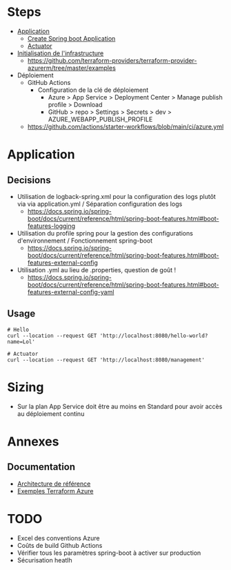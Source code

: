 # Steps

* [Application](https://github.com/beeNotice/hello-prod)
    * [Create Spring boot Application](https://spring.io/projects/spring-boot)
    * [Actuator](https://docs.spring.io/spring-boot/docs/current/reference/html/production-ready-features.html)
* [Initialisation de l'infrastructure](https://github.com/beeNotice/hello-prod-deploy)
    * https://github.com/terraform-providers/terraform-provider-azurerm/tree/master/examples
* Déploiement
    * GitHub Actions
        *  Configuration de la clé de déploiement
            * Azure > App Service > Deployment Center > Manage publish profile > Download
            * GitHub > repo > Settings > Secrets > dev > AZURE_WEBAPP_PUBLISH_PROFILE
    * https://github.com/actions/starter-workflows/blob/main/ci/azure.yml

# Application

## Decisions

* Utilisation de logback-spring.xml pour la configuration des logs plutôt via via application.yml / Séparation configuration des logs
    * https://docs.spring.io/spring-boot/docs/current/reference/html/spring-boot-features.html#boot-features-logging
* Utilisation du profile spring pour la gestion des configurations d'environnement / Fonctionnement spring-boot
    * https://docs.spring.io/spring-boot/docs/current/reference/html/spring-boot-features.html#boot-features-external-config
* Utilisation .yml au lieu de .properties, question de goût !
    * https://docs.spring.io/spring-boot/docs/current/reference/html/spring-boot-features.html#boot-features-external-config-yaml 
  
    
## Usage

```
# Hello
curl --location --request GET 'http://localhost:8080/hello-world?name=Lol'

# Actuator
curl --location --request GET 'http://localhost:8080/management'
```

# Sizing

* Sur la plan App Service doit être au moins en Standard pour avoir accès au déploiement continu


# Annexes
## Documentation

* [Architecture de référence](https://docs.microsoft.com/fr-fr/azure/architecture/reference-architectures/app-service-web-app/basic-web-app)
* [Exemples Terraform Azure](https://github.com/terraform-providers/terraform-provider-azurerm/tree/master/examples)


# TODO

* Excel des conventions Azure
* Coûts de build Github Actions
* Vérifier tous les paramètres spring-boot à activer sur production
* Sécurisation heatlh

